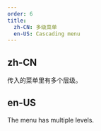 ```yaml
---
order: 6
title:
  zh-CN: 多级菜单
  en-US: Cascading menu
---
```


## zh-CN

传入的菜单里有多个层级。

## en-US

The menu has multiple levels.
